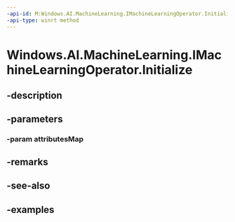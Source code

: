```yaml
---
-api-id: M:Windows.AI.MachineLearning.IMachineLearningOperator.Initialize(Windows.Foundation.Collections.IMapView{System.String,Windows.Foundation.IPropertyValue})
-api-type: winrt method
---
```


<!-- Method syntax.
public void IMachineLearningOperator.Initialize(IMapView<IPropertyValue> attributesMap)
-->

# Windows.AI.MachineLearning.IMachineLearningOperator.Initialize

## -description

## -parameters
### -param attributesMap

## -remarks

## -see-also

## -examples

